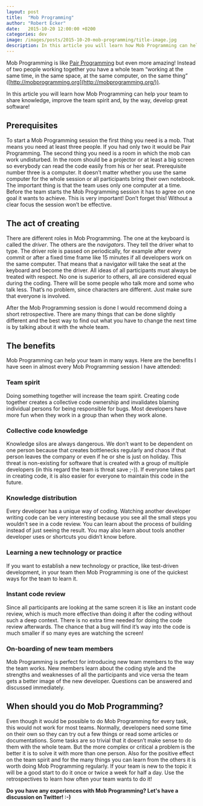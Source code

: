 ```yaml
---
layout: post
title:  "Mob Programming"
author: "Robert Ecker"
date:   2015-10-20 12:00:00 +0200
categories: dev
image: /images/posts/2015-10-20-mob-programming/title-image.jpg
description: In this article you will learn how Mob Programming can help your team to share knowledge, improve the team spirit and, by the way, develop great software!
---
```


Mob Programming is like [Pair Programming](http://www.extremeprogramming.org/rules/pair.html) but even more amazing! Instead of two people working together you have a whole team “working at the same time, in the same space, at the same computer, on the same thing” ([http://mobprogramming.org](http://mobprogramming.org/)).

In this article you will learn how Mob Programming can help your team to share knowledge, improve the team spirit and, by the way, develop great software!


## Prerequisites

To start a Mob Programming session the first thing you need is a mob. That means you need at least three people. If you had only two it would be Pair Programming.
The second thing you need is a room in which the mob can work undisturbed. In the room should be a projector or at least a big screen so everybody can read the code easily from his or her seat.
Prerequisite number three is a computer. It doesn’t matter whether you use the same computer for the whole session or all participants bring their own notebook. The important thing is that the team uses only one computer at a time.
Before the team starts the Mob Programming session it has to agree on one goal it wants to achieve. This is very important! Don’t forget this! Without a clear focus the session won’t be effective.


## The act of creating

There are different roles in Mob Programming. The one at the keyboard is called the *driver*. The others are the *navigators*. They tell the driver what to type. The driver role is passed on periodically, for example after every commit or after a fixed time frame like 15 minutes if all developers work on the same computer. That means that a navigator will take the seat at the keyboard and become the driver. All ideas of all participants must always be treated with respect. No one is superior to others, all are considered equal during the coding. There will be some people who talk more and some who talk less. That’s no problem, since characters are different. Just make sure that everyone is involved.

After the Mob Programming session is done I would recommend doing a short retrospective. There are many things that can be done slightly different and the best way to find out what you have to change the next time is by talking about it with the whole team.


## The benefits

Mob Programming can help your team in many ways. Here are the benefits I have seen in almost every Mob Programming session I have attended:

### Team spirit
Doing something together will increase the team spirit. Creating code together creates a collective code ownership and invalidates blaming individual persons for being responsible for bugs. Most developers have more fun when they work in a group than when they work alone.

### Collective code knowledge
Knowledge silos are always dangerous. We don’t want to be dependent on one person because that creates bottlenecks regularly and chaos if that person leaves the company or even if he or she is just on holiday. This threat is non-existing for software that is created with a group of multiple developers (in this regard the team is threat save ;-)). If everyone takes part in creating code, it is also easier for everyone to maintain this code in the future.

### Knowledge distribution
Every developer has a unique way of coding. Watching another developer writing code can be very interesting because you see all the small steps you wouldn’t see in a code review. You can learn about the process of building instead of just seeing the result. You may also learn about tools another developer uses or shortcuts you didn’t know before.

### Learning a new technology or practice
If you want to establish a new technology or practice, like test-driven development, in your team then Mob Programming is one of the quickest ways for the team to learn it.

### Instant code review
Since all participants are looking at the same screen it is like an instant code review, which is much more effective than doing it after the coding without such a deep context. There is no extra time needed for doing the code review afterwards. The chance that a bug will find it’s way into the code is much smaller if so many eyes are watching the screen!

### On-boarding of new team members
Mob Programming is perfect for introducing new team members to the way the team works. New members learn about the coding style and the strengths and weaknesses of all the participants and vice versa the team gets a better image of the new developer. Questions can be answered and discussed immediately.


## When should you do Mob Programming?
Even though it would be possible to do Mob Programming for every task, this would not work for most teams. Normally, developers need some time on their own so they can try out a few things or read some articles or documentations. Some tasks are so trivial that it doesn’t make sense to do them with the whole team. But the more complex or critical a problem is the better it is to solve it with more than one person. Also for the positive effect on the team spirit and for the many things you can learn from the others it is worth doing Mob Programming regularly. If your team is new to the topic it will be a good start to do it once or twice a week for half a day. Use the retrospectives to learn how often your team wants to do it!

**Do you have any experiences with Mob Programming? Let's have a discussion on Twitter! :-)**
